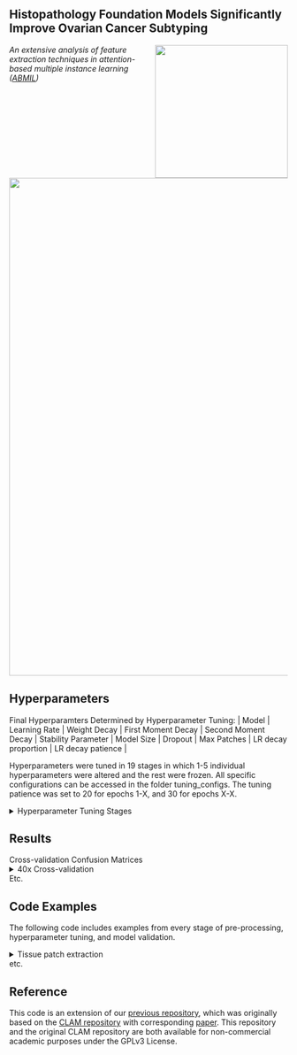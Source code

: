 ## Histopathology Foundation Models Significantly Improve Ovarian Cancer Subtyping
<img src="CISTIB logo.png" align="right" width="240"/>

*An extensive analysis of feature extraction techniques in attention-based multiple instance learning ([ABMIL](https://proceedings.mlr.press/v80/ilse18a.html?ref=https://githubhelp.com))* 


<img src="ABMILarchitecture-min.png" align="centre" width="900"/>

## Hyperparameters
Final Hyperparamters Determined by Hyperparameter Tuning: 
| Model | Learning Rate | Weight Decay | First Moment Decay | Second Moment Decay | Stability Parameter | Model Size | Dropout | Max Patches | LR decay proportion | LR decay patience | 

Hyperparameters were tuned in 19 stages in which 1-5 individual hyperparameters were altered and the rest were frozen. All specific configurations can be accessed in the folder tuning_configs. The tuning patience was set to 20 for epochs 1-X, and 30 for epochs X-X. 

<details>
<summary>
Hyperparameter Tuning Stages
</summary>

- Stage 1: Learning Rate, Max Patches, etc.


</details>

## Results

<summary>
Cross-validation Confusion Matrices
</summary>
  
<details>
<summary>
40x Cross-validation
</summary>

|  | HGSC | LGSC |  CCC | EC | MC |
| :----------: | :----------: | :----------: | :----------: | :----------: | :----------: |
| HGSC | **429** | 0 | 19 | 25 | 11 |
| LGSC | 17 | **0** | 3 | 1 | 1 |
| CCC | 39 | 0 | **94** | 9 | 14 |
| EC | 38 | 1 | 1 | **139** | 24 |
| MC | 10 | 0 | 9 | 39 | **37** |

class 0 precision: 0.80488 recall: 0.88636 f1: 0.84366

class 1 precision: 0.00000 recall: 0.00000 f1: 0.00000

class 2 precision: 0.74603 recall: 0.60256 f1: 0.66667

class 3 precision: 0.65258 recall: 0.68473 f1: 0.66827

class 4 precision: 0.42529 recall: 0.38947 f1: 0.40659


</details>
Etc.


## Code Examples
The following code includes examples from every stage of pre-processing, hyperparameter tuning, and model validation.  

<details>
<summary>
Tissue patch extraction
</summary>
We segmented tissue using saturation thresholding and extracted non-overlapping tissue regions which corresponded to 256x256 pixel patches at 40x (e.g. 512x512 for 20x, 1024x1024 for 10x). At this stage all images are still at 40x magnification, and only the patch size is changing:
  
``` shell
## 40x 256x256 patches for use in 40x experiments
python create_patches_fp.py --source "/mnt/data/Katie_WSI/edrive" --save_dir "/mnt/results/patches/ovarian_leeds_mag40x_patch256_DGX_fp" --patch_size 256 --step_size 256 --seg --patch --stitch 	
## 40x 8192x8192 patches for use in 1.25x experiments
python create_patches_fp.py --source "/mnt/data/Katie_WSI/edrive" --save_dir "/mnt/results/patches/ovarian_leeds_mag40x_patch8192_DGX_fp" --patch_size 8192 --step_size 8192 --seg --patch --stitch 	
``` 
</details>
etc.


## Reference
This code is an extension of our [previous repository](https://github.com/scjjb/DRAS-MIL), which was originally based on the [CLAM repository](https://github.com/mahmoodlab/CLAM) with corresponding [paper](https://www.nature.com/articles/s41551-020-00682-w). This repository and the original CLAM repository are both available for non-commercial academic purposes under the GPLv3 License.
